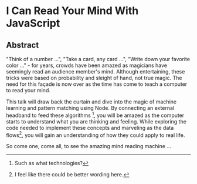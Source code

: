 # I Can Read Your Mind With JavaScript
## Abstract
"Think of a number ...", "Take a card, any card ...", "Write down your favorite color ..." - for years, crowds have been amazed as magicians have seemingly read an audience member's mind. Although entertaining, these tricks were based on probability and sleight of hand, not true magic. The need for this façade is now over as the time has come to teach a computer to read your mind.

This talk will draw back the curtain and dive into the magic of machine learning and pattern matching using Node. By connecting an external headband to feed these algorithms [^1], you will be amazed as the computer starts to understand what you are thinking and feeling. While exploring the code needed to implement these concepts and marveling as the data flows[^2], you will gain an understanding of how they could apply to real life.

So come one, come all, to see the amazing mind reading machine ...

[^1]: Such as what technologies?
[^2]: I feel like there could be better wording here.
